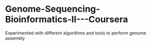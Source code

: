 # Genome-Sequencing-Bioinformatics-II---Coursera

Experimented with different algorithms and tools to perform genome assembly
